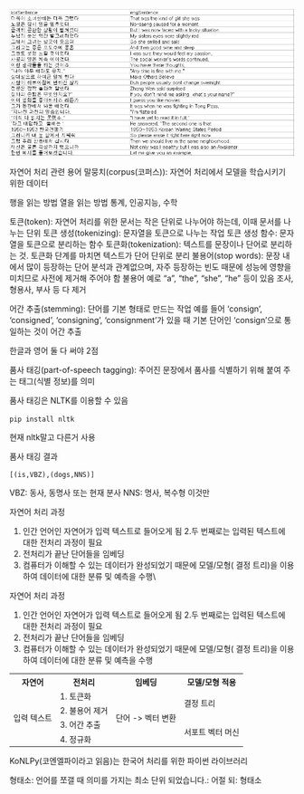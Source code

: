 ![image](3df6bab1654d43ddb6a70c4a359b17a1.png)

자연어 처리 관련 용어
말뭉치(corpus(코퍼스)): 자연어 처리에서 모델을 학습시키기 위한
데이터

행을 읽는 방법
열을 읽는 방법
통계, 인공지능, 수학

토큰(token): 자연어 처리를 위한 문서는 작은 단위로 나누어야 하는데, 이때 문서를 나누는 단위
토큰 생성(tokenizing): 문자열을 토큰으로 나누는 작업
토큰 생성 함수: 문자열을 토큰으로 분리하는 함수
토큰화(tokenization): 텍스트를 문장이나 단어로 분리하는 것. 토큰화 단계를 마치면 텍스트가 단어 단위로 분리
불용어(stop words): 문장 내에서 많이 등장하는 단어
분석과 관계없으며, 자주 등장하는 빈도 때문에 성능에 영향을 미치므로 사전에 제거해 주어야 함
불용어 예로 “a”, “the”, “she”, “he” 등이 있음
조사, 형용사, 부사 등 다 제거

어간 추출(stemming): 단어를 기본 형태로 만드는 작업
예를 들어 ‘consign’, ‘consigned’, ‘consigning’, ‘consignment’가 있을 때 기본
단어인 ‘consign’으로 통일하는 것이 어간 추출

한글과 영어 둘 다 써야 2점


품사 태깅(part-of-speech tagging): 주어진 문장에서 품사를 식별하기 위해
붙여 주는
태그(식별 정보)를 의미

품사 태깅은 NLTK를 이용할 수 있음

`pip install nltk`

현재 nltk말고 다른거 사용

품사 태깅 결과

```
[(is,VBZ),(dogs,NNS)]
```

VBZ: 동사, 동명사 또는 현재 분사
NNS: 명사, 복수형
이것만

자연어 처리 과정
1. 인간 언어인 자연어가 입력 텍스트로 들어오게 됨
2.두 번째로는 입력된 텍스트에 대한 전처리 과정이 필요
3. 전처리가 끝난 단어들을 임베딩
4. 컴퓨터가 이해할 수 있는 데이터가 완성되었기 때문에
모델/모형( 결정 트리)을 이용하여 데이터에 대한 분류 및 예측을 수행\

자연어 처리 과정
1. 인간 언어인 자연어가 입력 텍스트로 들어오게 됨
2.두 번째로는 입력된 텍스트에 대한 전처리 과정이 필요
3. 전처리가 끝난 단어들을 임베딩
4. 컴퓨터가 이해할 수 있는 데이터가 완성되었기 때문에
모델/모형( 결정 트리)을 이용하여 데이터에 대한 분류 및 예측을 수행

<table>
     <tr>
        <th>자연어</th>
        <th>전처리</th>
        <th>임베딩</th>
        <th>모델/모형 적용</th>
    </tr>
    <tr>
        <td rowspan="4">입력 텍스트</th>
        <td>1. 토큰화</th>
        <td rowspan="4">단어 -> 벡터 변환</th>
        <td rowspan="2">결정 트리</th>
    </tr>
    <tr>
        <td>2. 불용어 제거</td>
    </tr>
    <tr>
        <td>3. 어간 추출</td>
        <td rowspan="2">서포트 벡터 머신</th>
    </tr>
    <tr>
        <td>4. 정규화</td>
    </tr>
</table>



KoNLPy(코엔엘파이라고 읽음)는 한국어 처리를 위한 파이썬 라이브러리


형태소: 언어를 쪼갤 때 의미를 가지는 최소 단위
되었습니다.: 어절
되: 형태소

